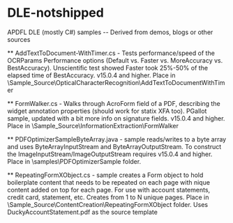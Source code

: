 # DLE-notshipped

APDFL DLE (mostly C#) samples -- Derived from demos, blogs or other sources

** AddTextToDocument-WithTimer.cs - Tests performance/speed of the OCRParams Performance options (Default vs. Faster vs. MoreAccuracy vs. BestAccuracy).  Unscientific test showed Faster took 25%-50% of the elapsed time of BestAccuracy. v15.0.4 and higher. Place in \Sample_Source\OpticalCharacterRecognition\AddTextToDocumentWithTimer

** FormWalker.cs - Walks through AcroForm field of a PDF, describing the widget annotation properties (should work for statix XFA too). PGallot sample, updated with a bit more info on signature fields.  v15.0.4 and higher. Place in \Sample_Source\InformationExtraction\FormWalker

** PDFOptimizerSampleByteArray.java - sample reads/writes to a byte array and uses ByteArrayInputStream and ByteArrayOutputStream.  To construct the ImageInputStream/ImageOutputStream requires v15.0.4 and higher. Place in \samples\PDFOptimizerSample folder.
 
 ** RepeatingFormXObject.cs - sample creates a Form object to hold boilerplate content that needs to be repeated on each page with nique content added on top for each page. For use with account statements, credit card, statement, etc. Creates from 1 to N unique pages. Place in \Sample_Source\ContentCreation\RepeatingFormXObject folder.  Uses DuckyAccountStatement.pdf as the source template
